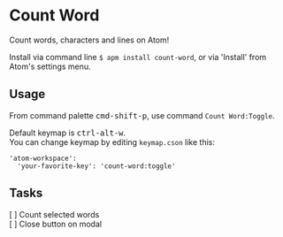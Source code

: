 # Count Word

Count words, characters and lines on Atom!

Install via command line `$ apm install count-word`, or via 'Install' from Atom's settings menu.

## Usage

From command palette <kbd>cmd-shift-p</kbd>, use command `Count Word:Toggle`.

Default keymap is <kbd>ctrl-alt-w</kbd>.  
You can change keymap by editing `keymap.cson` like this:

```
'atom-workspace':
  'your-favorite-key': 'count-word:toggle'
```

## Tasks

[ ] Count selected words  
[ ] Close button on modal  
